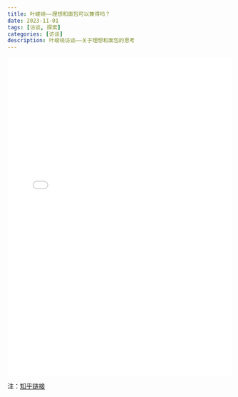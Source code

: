 ```yaml
---
title: 叶峻峣——理想和面包可以兼得吗？
date: 2023-11-01
tags: [访谈, 探索]
categories: [访谈]
description: 叶峻峣访谈——关于理想和面包的思考
---
```


<div style="position: relative; width: 100%; height: 0; padding-bottom: 141.4%;">
  <iframe 
    src="/zh-CN/yejunxiao.pdf" 
    style="position: absolute; width: 100%; height: 100%; left: 0; top: 0;" 
    frameborder="0" 
    scrolling="no" 
    allowfullscreen>
  </iframe>
</div>

<!-- 您可以在此处添加额外的介绍内容 --> 
注：[知乎链接](https://zhuanlan.zhihu.com/p/666592123)